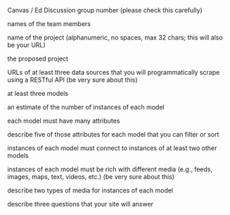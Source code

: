 Canvas / Ed Discussion group number (please check this carefully)

names of the team members

name of the project (alphanumeric, no spaces, max 32 chars; this will also be your URL)

the proposed project

URLs of at least three data sources that you will programmatically scrape using a RESTful API (be very sure about this)

at least three models

an estimate of the number of instances of each model

each model must have many attributes

describe five of those attributes for each model that you can filter or sort

instances of each model must connect to instances of at least two other models

instances of each model must be rich with different media (e.g., feeds, images, maps, text, videos, etc.) (be very sure about this)

describe two types of media for instances of each model

describe three questions that your site will answer
